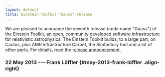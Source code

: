 ```yaml
---
layout: default
title: Einstein Toolkit "Gauss" release
---
```

We are pleased to announce the seventh release (code name \"Gauss\") of
the Einstein Toolkit, an open, community developed software
infrastructure for relativistic astrophysics. The Einstein Toolkit
builds, to a large part, on Cactus, plus AMR infrastructure Carpet, the
Simfactory tool and a lot of other parts. For details, read the [release
announcement](http://einsteintoolkit.org/about/releases/ET_2013_05_announcement.php).

### 22 May 2013 --- Frank Löffler {#may-2013-frank-löffler .align-right}
